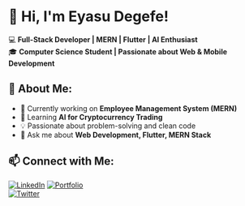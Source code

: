 # 👋 Hi, I'm Eyasu Degefe!

💻 **Full-Stack Developer | MERN | Flutter | AI Enthusiast**  
🎓 **Computer Science Student | Passionate about Web & Mobile Development**  

## 🌟 About Me:
- 🔭 Currently working on **Employee Management System (MERN)**
- 🌱 Learning **AI for Cryptocurrency Trading**
- 💡 Passionate about problem-solving and clean code
- 💬 Ask me about **Web Development, Flutter, MERN Stack**

## 📫 Connect with Me:
[![LinkedIn](https://img.shields.io/badge/-LinkedIn-blue?style=flat&logo=linkedin)](https://www.linkedin.com/in/eyasu-degefe-8a0440334/)
[![Portfolio](https://img.shields.io/badge/-Portfolio-black?style=flat&logo=web)](https://yourportfolio.com)  
[![Twitter](https://img.shields.io/badge/-Twitter-blue?style=flat&logo=twitter)](https://twitter.com/yourhandle)  
